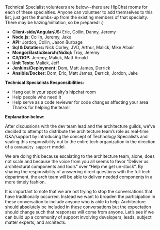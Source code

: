 Technical Specialist volunteers are below--there are HipChat rooms for each of these specialties.  Anyone can volunteer to add themselves to this list, just get the thumbs-up from the existing members of that specialty.  There may be hazing/initiation, so be prepared!  :)

+ **Client-side/Angular/JS:** Eric, Collin, Danny, Jeremy
+ **Node.js:** Collin, Jeremy, Jake
+ **API:** Jordon, Collin, Jason Burbage
+ **Sql & Datatiers:** Nick Corley, JVD, Arthur, Malick, Mike Albair
+ **Mongo/ElasticSearch/NoSql:** Troy, Jeremy
+ **C#/OOP:** Jeremy, Malick, Matt Arnold
+ **Unit Tests:** Malick, Jeff
+ **Jenkins/Deployment:** Dom, Matt James, Derrick
+ **Ansible/Docker:** Dom, Eric, Matt James, Derrick, Jordon, Jake

**Technical Specialists Responsibilities:**
+ Hang out in your specialty's hipchat room
+ Help people who need it
+ Help serve as a code reviewer for code changes affecting your area
Thanks for helping the team!

**Explanation below:**

After discussions with the dev team lead and the architecture guilds, we’ve decided to attempt to distribute the architecture team’s role as real-time Q&A/support by introducing the concept of Technology Specialists and scaling this responsibility out to the entire tech organization in the direction of a `community support` model.
 
We are doing this because escalating to the architecture team, alone, does not scale and because the voice from you all seems to favor “Deliver us architectural components and tools” over “Help me get un-stuck”.  By sharing the responsibility of answering direct questions with the full tech department, the arch team will be able to deliver needed components in a more timely fashion.

It is important to note that we are not trying to stop the conversations that have traditionally occurred.  Instead we want to broaden the participation in these conversation to include anyone who is able to help.  Architecture should absolutely be included in these conversations but the expectation should change such that responses will come from anyone.  Let’s see if we can build up a community of support involving developers, leads, subject matter experts, and architects.